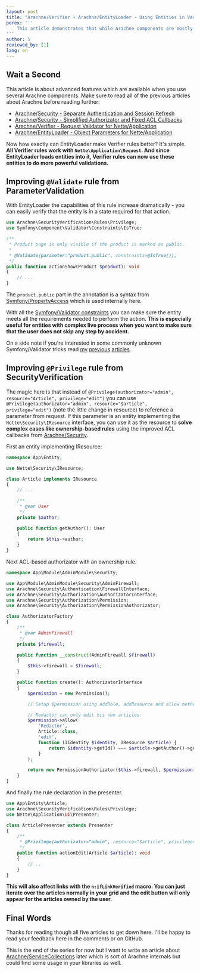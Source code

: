 ```yaml
---
layout: post
title: "Arachne/Verifier + Arachne/EntityLoader - Using Entities in Verifier Rules"
perex: '''
    This article demonstrates that while Arachne components are mostly independent on each other, their potential raises dramatically when you use them together. Push both <a href="https://github.com/Arachne/ParameterValidation">Arachne/ParameterValidation</a> and <a href="https://github.com/Arachne/SecurityVerification">Arachne/SecurityVerification</a> to their limits with <a href="https://github.com/Arachne/EntityLoader">Arachne/EntityLoader</a>!
'''
author: 5
reviewed_by: [1]
lang: en
---
```


## Wait a Second

This article is about advanced features which are available when you use several Arachne components. Make sure to read all of the previous articles about Arachne before reading further:

- [Arachne/Security - Separate Authentication and Session Refresh](/blog/2017/08/14/arachne-security-separate-authentication-and-session-refresh)
- [Arachne/Security - Simplified Authorizator and Fixed ACL Callbacks](/blog/2017/08/21/arachne-security-simplified-authorizator-and-fixed-acl-callbacks)
- [Arachne/Verifier - Request Validator for Nette/Application](/blog/2017/08/28/arachne-verifier-request-validator-for-nette-application)
- [Arachne/EntityLoader - Object Parameters for Nette/Application](/blog/2017/09/04/arachne-entity-loader-object-parameters-for-nette-application)

Now how exactly can EntityLoader make Verifier rules better? It's simple. **All Verifier rules work with `Nette\Application\Request`. And since EntityLoader loads entities into it, Verifier rules can now use these entities to do more powerful validations.**


## Improving `@Validate` rule from ParameterValidation

With EntityLoader the capabilities of this rule increase dramatically - you can easily verify that the entity is in a state required for that action.

```php
use Arachne\SecurityVerification\Rules\Privilege;
use Symfony\Component\Validator\Constraints\IsTrue;

/**
 * Product page is only visible if the product is marked as public.
 *
 * @Validate(parameter="product.public", constraints=@IsTrue()),
 */
public function actionShow(Product $product): void
{
    // ...
}
```

The `product.public` part in the annotation is a syntax from [Symfony/PropertyAccess](https://symfony.com/doc/current/components/property_access.html) which is used internally here.

With all the [Symfony/Validator constraints](https://symfony.com/doc/current/reference/constraints.html) you can make sure the entity meets all the requirements needed to perform the action. **This is especially useful for entities with complex live process when you want to make sure that the user does not skip any step by accident.**

On a side note if you're interested in some commonly unknown Symfony/Validator tricks read [my](/blog/2017/02/11/symfony-validator-comparison-constraints/) [previous](/blog/2017/02/18/symfony-validator-conditional-constraints/) [articles](/blog/2017/02/24/symfony-validator-dynamic-constraints/).


## Improving `@Privilege` rule from SecurityVerification

The magic here is that instead of `@Privilege(authorizator="admin", resource="Article", privilege="edit")` you can use `@Privilege(authorizator="admin", resource="$article", privilege="edit")` (note the little change in resource) to reference a parameter from request. If this parameter is an entity implementing the `Nette\Security\IResource` interface, you can use it as the resource to **solve complex cases like ownership-based rules** using the improved ACL callbacks from [Arachne/Security](https://github.com/Arachne/Security).

First an entity implementing IResource:

```php
namespace App\Entity;

use Nette\Security\IResource;

class Article implements IResource
{
    // ...

    /**
     * @var User
     */
    private $author;

    public function getAuthor(): User
    {
        return $this->author;
    }
}
```

Next ACL-based authorizator with an ownership rule.

```php
namespace App\Module\AdminModule\Security;

use App\Module\AdminModule\Security\AdminFirewall;
use Arachne\Security\Authentication\FirewallInterface;
use Arachne\Security\Authorization\AuthorizatorInterface;
use Arachne\Security\Authorization\Permission;
use Arachne\Security\Authorization\PermissionAuthorizator;

class AuthorizatorFactory
{
    /**
     * @var AdminFirewall
     */
    private $firewall;

    public function __construct(AdminFirewall $firewall)
    {
        $this->firewall = $firewall;
    }

    public function create(): AuthorizatorInterface
    {
        $permission = new Permission();

        // Setup $permission using addRole, addResource and allow methods.

        // Redactor can only edit his own articles.
        $permission->allow(
            'Redactor',
            Article::class,
            'edit',
            function (IIdentity $identity, IResource $article) {
                return $identity->getId() === $article->getAuthor()->getId();
            }
        );

        return new PermissionAuthorizator($this->firewall, $permission);
    }
}
```

And finally the rule declaration in the presenter.

```php
use App\Entity\Article;
use Arachne\SecurityVerification\Rules\Privilege;
use Nette\Application\UI\Presenter;

class ArticlePresenter extends Presenter
{
    /**
     * @Privilege(authorizator="admin", resource="$article", privilege="edit")
     */
    public function actionEdit(Article $article): void
    {
        // ...
    }
}
```

**This will also affect links with the `n:ifLinkVerified` macro. You can just iterate over the articles normally in your grid and the edit button will only appear for the articles owned by the user.**


## Final Words

Thanks for reading though all five articles to get down here. I'll be happy to read your feedback here in the comments or on GitHub.

This is the end of the series for now but I want to write an article about [Arachne/ServiceCollections](https://github.com/Arachne/ServiceCollections) later which is sort of Arachne internals but could find some usage in your libraries as well.
